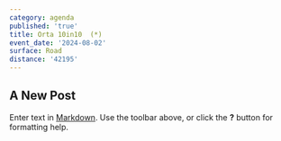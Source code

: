 ```yaml
---
category: agenda
published: 'true'
title: Orta 10in10  (*)
event_date: '2024-08-02'
surface: Road
distance: '42195'
---
```

## A New Post

Enter text in [Markdown](http://daringfireball.net/projects/markdown/). Use the toolbar above, or click the **?** button for formatting help.
